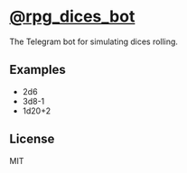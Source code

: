 # [@rpg_dices_bot](http://t.me/rpg_dices_bot)

The Telegram bot for simulating dices rolling.

## Examples

* 2d6
* 3d8-1
* 1d20+2

## License

MIT